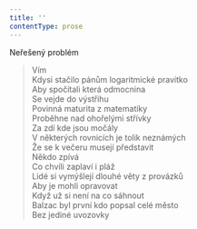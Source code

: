```yaml
---
title: ''
contentType: prose
---
```


Neřešený problém

> Vím  
> Kdysi stačilo pánům logaritmické pravítko  
> Aby spočítali která odmocnina  
> Se vejde do výstřihu  
> Povinná maturita z matematiky  
> Proběhne nad ohořelými střívky  
> Za zdí kde jsou močály  
> V některých rovnicích je tolik neznámých  
> Že se k večeru musejí představit  
> Někdo zpívá  
> Co chvíli zaplaví i pláž  
> Lidé si vymýšlejí dlouhé věty z provázků  
> Aby je mohli opravovat  
> Když už si není na co sáhnout  
> Balzac byl první kdo popsal celé město  
> Bez jediné uvozovky
